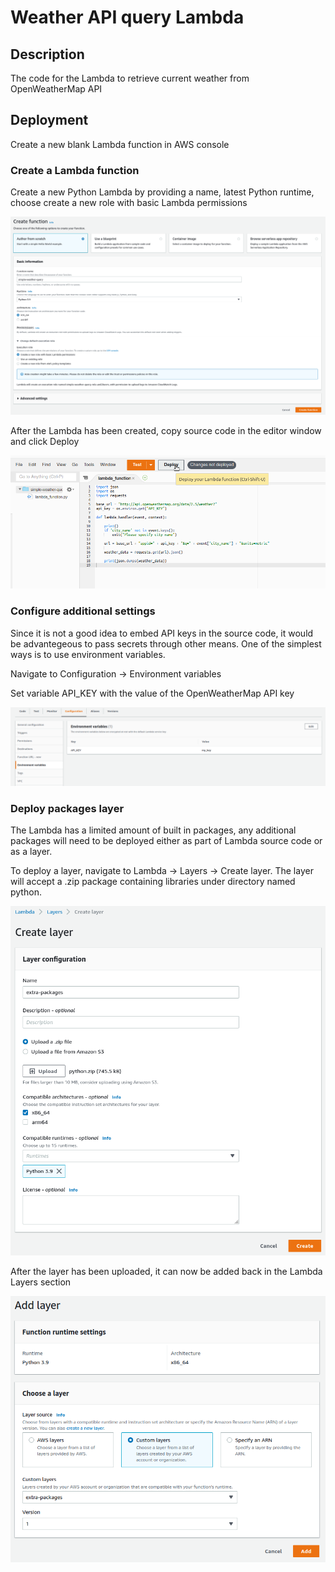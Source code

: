 # Weather API query Lambda

## Description

The code for the Lambda to retrieve current weather from OpenWeatherMap API

## Deployment

Create a new blank Lambda function in AWS console

### Create a Lambda function

Create a new Python Lambda by providing a name, latest Python runtime, choose create a new role with basic Lambda permissions

![Lambda creation screen](/2_lambda/img/Lambda_create.png)

After the Lambda has been created, copy source code in the editor window and click Deploy

![Lambda adding code](/2_lambda/img/Add_code.png)

### Configure additional settings

Since it is not a good idea to embed API keys in the source code, it would be advantegeous to pass secrets through other means. One of the simplest ways is to use environment variables.

Navigate to Configuration -> Environment variables

Set variable API_KEY with the value of the OpenWeatherMap API key

![Setting environment variables](/2_lambda/img/Env_vars.png)

### Deploy packages layer

The Lambda has a limited amount of built in packages, any additional packages will need to be deployed either as part of Lambda source code or as a layer.

To deploy a layer, navigate to Lambda -> Layers -> Create layer.
The layer will accept a .zip package containing libraries under directory named python.

![Creating a layer](/2_lambda/img/Create_layer.png)

After the layer has been uploaded, it can now be added back in the Lambda Layers section

![Adding a layer](/2_lambda/img/Add_layer.png)